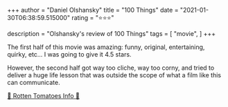 +++
author = "Daniel Olshansky"
title = "100 Things"
date = "2021-01-30T06:38:59.515000"
rating = "⭐⭐⭐"

description = "Olshansky's review of 100 Things"
tags = [
    "movie",
]
+++


The first half of this movie was amazing: funny, original, entertaining, quirky, etc... I was going to give it 4.5 stars.

However, the second half got way too cliche, way too corny, and tried to deliver a huge life lesson that was outside the scope of what a film like this can communicate.

[🍅 Rotten Tomatoes Info 🍅](https://www.rottentomatoes.com//m/100_things)